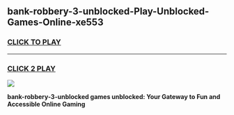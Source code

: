 
## bank-robbery-3-unblocked-Play-Unblocked-Games-Online-xe553
<h3>
<a href="https://premium76.site?title=bank-robbery-3-unblocked&ref=25A">CLICK TO PLAY</a></h3>
<hr>

<h3>
<a href="https://premium76.site?title=bank-robbery-3-unblocked&ref=25A">CLICK 2 PLAY</a>
  
</h3>

<a href="https://premium76.site?title=bank-robbery-3-unblocked&ref=25A"><img src="https://clearcache.store/games.png"></a>


**bank-robbery-3-unblocked games unblocked: Your Gateway to Fun and Accessible Online Gaming**
